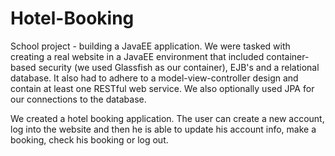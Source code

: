 # Hotel-Booking
School project - building a JavaEE application. We were tasked with creating a real website in a JavaEE environment that included container-based security (we used Glassfish as our container), EJB's and a relational database. It also had to adhere to a model-view-controller design and contain at least one RESTful web service. We also optionally used JPA for our connections to the database.

We created a hotel booking application. The user can create a new account, log into the website and then he is able to update his account info, make a booking, check his booking or log out.

